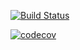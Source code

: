 [![Build Status](https://travis-ci.org/charmalt/gilded_rose.svg?branch=master)](https://travis-ci.org/charmalt/gilded_rose)

[![codecov](https://codecov.io/gh/charmalt/gilded_rose/branch/master/graph/badge.svg)](https://codecov.io/gh/charmalt/gilded_rose)